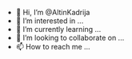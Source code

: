 - 👋 Hi, I’m @AltinKadrija
- 👀 I’m interested in ...
- 🌱 I’m currently learning ...
- 💞️ I’m looking to collaborate on ...
- 📫 How to reach me ...

<!---
AltinKadrija/AltinKadrija is a ✨ special ✨ repository because its `README.md` (this file) appears on your GitHub profile.
You can click the Preview link to take a look at your changes.
--->
